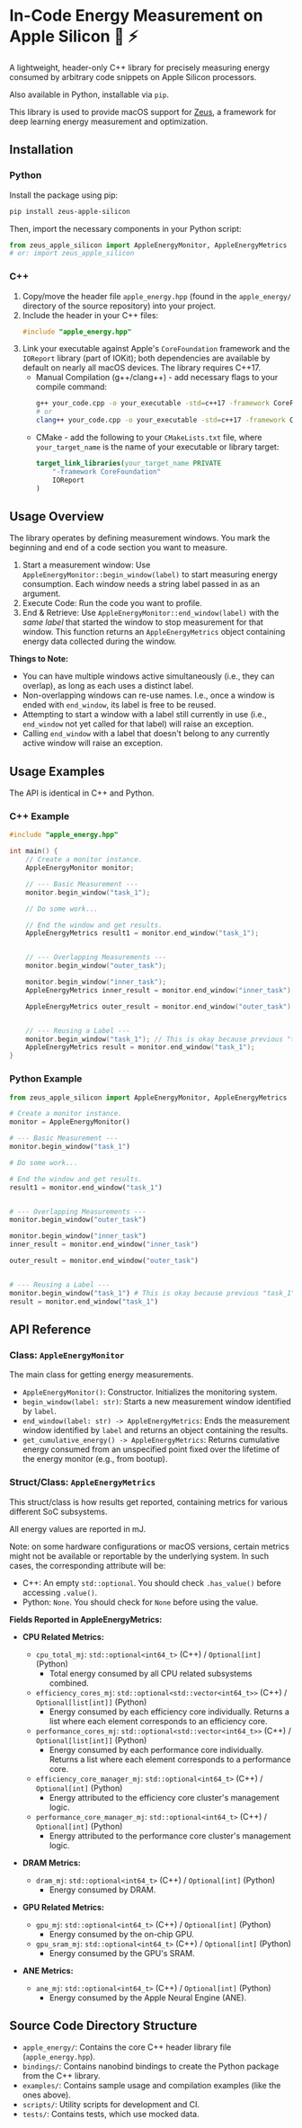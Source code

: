 # In-Code Energy Measurement on Apple Silicon  ⚡

A lightweight, header-only C++ library for precisely measuring energy consumed by arbitrary code snippets on Apple Silicon processors.

Also available in Python, installable via `pip`.

This library is used to provide macOS support for [Zeus](https://github.com/ml-energy/zeus), a framework for deep learning energy measurement and optimization.


## Installation

### Python

Install the package using pip:

```bash
pip install zeus-apple-silicon
```

Then, import the necessary components in your Python script:

```python
from zeus_apple_silicon import AppleEnergyMonitor, AppleEnergyMetrics
# or: import zeus_apple_silicon
```

### C++

1.  Copy/move the header file `apple_energy.hpp` (found in the `apple_energy/` directory of the source repository) into your project.
2.  Include the header in your C++ files:
    ```C++
    #include "apple_energy.hpp"
    ```
3.  Link your executable against Apple's `CoreFoundation` framework and the `IOReport` library (part of IOKit); both dependencies are available by default on nearly all macOS devices. The library requires C++17.
    *   Manual Compilation (g++/clang++) - add necessary flags to your compile command:
        ```bash
        g++ your_code.cpp -o your_executable -std=c++17 -framework CoreFoundation -lIOReport
        # or
        clang++ your_code.cpp -o your_executable -std=c++17 -framework CoreFoundation -lIOReport
        ```
    *   CMake - add the following to your `CMakeLists.txt` file, where `your_target_name` is the name of your executable or library target:
        ```cmake
        target_link_libraries(your_target_name PRIVATE
            "-framework CoreFoundation"
            IOReport
        )
        ```

## Usage Overview

The library operates by defining measurement windows. You mark the beginning and end of a code section you want to measure.

1.  Start a measurement window: Use `AppleEnergyMonitor::begin_window(label)` to start measuring energy consumption. Each window needs a string label passed in as an argument.
2.  Execute Code: Run the code you want to profile.
3.  End & Retrieve: Use `AppleEnergyMonitor::end_window(label)` with the *same label* that started the window to stop measurement for that window. This function returns an `AppleEnergyMetrics` object containing energy data collected during the window.

**Things to Note:**

*   You can have multiple windows active simultaneously (i.e., they can overlap), as long as each uses a distinct label.
*   Non-overlapping windows can re-use names. I.e., once a window is ended with `end_window`, its label is free to be reused.
*   Attempting to start a window with a label still currently in use (i.e., `end_window` not yet called for that label) will raise an exception.
*   Calling `end_window` with a label that doesn't belong to any currently active window will raise an exception.


## Usage Examples

The API is identical in C++ and Python.

### C++ Example

```C++
#include "apple_energy.hpp"

int main() {
    // Create a monitor instance.
    AppleEnergyMonitor monitor;

    // --- Basic Measurement ---
    monitor.begin_window("task_1");

    // Do some work...

    // End the window and get results.
    AppleEnergyMetrics result1 = monitor.end_window("task_1");


    // --- Overlapping Measurements ---
    monitor.begin_window("outer_task");

    monitor.begin_window("inner_task");
    AppleEnergyMetrics inner_result = monitor.end_window("inner_task");

    AppleEnergyMetrics outer_result = monitor.end_window("outer_task");


    // --- Reusing a Label ---
    monitor.begin_window("task_1"); // This is okay because previous "task_1" window ended.
    AppleEnergyMetrics result = monitor.end_window("task_1");
}
```

### Python Example

```python
from zeus_apple_silicon import AppleEnergyMonitor, AppleEnergyMetrics

# Create a monitor instance.
monitor = AppleEnergyMonitor()

# --- Basic Measurement ---
monitor.begin_window("task_1")

# Do some work...

# End the window and get results.
result1 = monitor.end_window("task_1")


# --- Overlapping Measurements ---
monitor.begin_window("outer_task")

monitor.begin_window("inner_task")
inner_result = monitor.end_window("inner_task")

outer_result = monitor.end_window("outer_task")


# --- Reusing a Label ---
monitor.begin_window("task_1") # This is okay because previous "task_1" ended.
result = monitor.end_window("task_1")
```


## API Reference

### Class: `AppleEnergyMonitor`

The main class for getting energy measurements.

*   `AppleEnergyMonitor()`: Constructor. Initializes the monitoring system.
*   `begin_window(label: str)`: Starts a new measurement window identified by `label`.
*   `end_window(label: str) -> AppleEnergyMetrics`: Ends the measurement window identified by `label` and returns an object containing the results.
*   `get_cumulative_energy() -> AppleEnergyMetrics`: Returns cumulative energy consumed from an unspecified point fixed over the lifetime of the energy monitor (e.g., from bootup).

### Struct/Class: `AppleEnergyMetrics`

This struct/class is how results get reported, containing metrics for various different SoC subsystems.

All energy values are reported in mJ.

Note: on some hardware configurations or macOS versions, certain metrics might not be available or reportable by the underlying system. In such cases, the corresponding attribute will be:
*   C++: An empty `std::optional`. You should check `.has_value()` before accessing `.value()`.
*   Python: `None`. You should check for `None` before using the value.

**Fields Reported in AppleEnergyMetrics:**

*   **CPU Related Metrics:**
    *   `cpu_total_mj`: `std::optional<int64_t>` (C++) / `Optional[int]` (Python)
        *   Total energy consumed by all CPU related subsystems combined.
    *   `efficiency_cores_mj`: `std::optional<std::vector<int64_t>>` (C++) / `Optional[list[int]]` (Python)
        *   Energy consumed by each efficiency core individually. Returns a list where each element corresponds to an efficiency core.
    *   `performance_cores_mj`: `std::optional<std::vector<int64_t>>` (C++) / `Optional[list[int]]` (Python)
        *   Energy consumed by each performance core individually. Returns a list where each element corresponds to a performance core.
    *   `efficiency_core_manager_mj`: `std::optional<int64_t>` (C++) / `Optional[int]` (Python)
        *   Energy attributed to the efficiency core cluster's management logic.
    *   `performance_core_manager_mj`: `std::optional<int64_t>` (C++) / `Optional[int]` (Python)
        *   Energy attributed to the performance core cluster's management logic.

*   **DRAM Metrics:**
    *   `dram_mj`: `std::optional<int64_t>` (C++) / `Optional[int]` (Python)
        *   Energy consumed by DRAM.

*   **GPU Related Metrics:**
    *   `gpu_mj`: `std::optional<int64_t>` (C++) / `Optional[int]` (Python)
        *   Energy consumed by the on-chip GPU.
    *   `gpu_sram_mj`: `std::optional<int64_t>` (C++) / `Optional[int]` (Python)
        *   Energy consumed by the GPU's SRAM.

*   **ANE Metrics:**
    *   `ane_mj`: `std::optional<int64_t>` (C++) / `Optional[int]` (Python)
        *   Energy consumed by the Apple Neural Engine (ANE).


## Source Code Directory Structure

*   `apple_energy/`: Contains the core C++ header library file (`apple_energy.hpp`).
*   `bindings/`: Contains nanobind bindings to create the Python package from the C++ library.
*   `examples/`: Contains sample usage and compilation examples (like the ones above).
*   `scripts/`: Utility scripts for development and CI.
*   `tests/`: Contains tests, which use mocked data.
